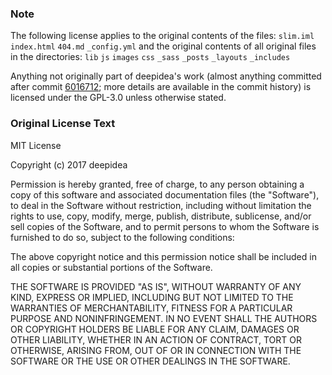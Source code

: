 ### Note

The following license applies to the original contents of the files:
`slim.iml`
`index.html`
`404.md`
`_config.yml`
and the original contents of all original files in the directories:
`lib`
`js`
`images`
`css`
`_sass`
`_posts`
`_layouts`
`_includes`

Anything not originally part of deepidea's work (almost anything committed after commit [6016712](https://github.com/solanto/wonderland.js/commit/601671270b0178a56aea3e2887fbc6a0960d6d38); more details are available in the commit history) is licensed under the GPL-3.0 unless otherwise stated.

### Original License Text

MIT License

Copyright (c) 2017 deepidea

Permission is hereby granted, free of charge, to any person obtaining a copy
of this software and associated documentation files (the "Software"), to deal
in the Software without restriction, including without limitation the rights
to use, copy, modify, merge, publish, distribute, sublicense, and/or sell
copies of the Software, and to permit persons to whom the Software is
furnished to do so, subject to the following conditions:

The above copyright notice and this permission notice shall be included in all
copies or substantial portions of the Software.

THE SOFTWARE IS PROVIDED "AS IS", WITHOUT WARRANTY OF ANY KIND, EXPRESS OR
IMPLIED, INCLUDING BUT NOT LIMITED TO THE WARRANTIES OF MERCHANTABILITY,
FITNESS FOR A PARTICULAR PURPOSE AND NONINFRINGEMENT. IN NO EVENT SHALL THE
AUTHORS OR COPYRIGHT HOLDERS BE LIABLE FOR ANY CLAIM, DAMAGES OR OTHER
LIABILITY, WHETHER IN AN ACTION OF CONTRACT, TORT OR OTHERWISE, ARISING FROM,
OUT OF OR IN CONNECTION WITH THE SOFTWARE OR THE USE OR OTHER DEALINGS IN THE
SOFTWARE.
